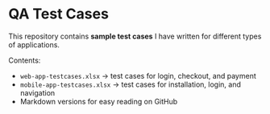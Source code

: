 # QA Test Cases
This repository contains **sample test cases** I have written for different types of applications.  

Contents:  
- `web-app-testcases.xlsx` → test cases for login, checkout, and payment  
- `mobile-app-testcases.xlsx` → test cases for installation, login, and navigation  
- Markdown versions for easy reading on GitHub  
